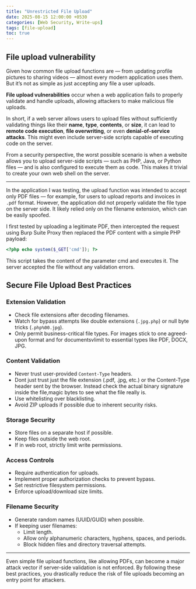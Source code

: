 ```yaml
---
title: "Unrestricted File Upload"
date: 2025-08-15 12:00:00 +0530
categories: [Web Security, Write-ups]
tags: [file-upload]
toc: true
---
```


## File upload vulnerability

Given how common file upload functions are — from updating profile pictures to sharing videos — almost every modern application uses them. But it’s not as simple as just accepting any file a user uploads.

**File upload vulnerabilities** occur when a web application fails to properly validate and handle uploads, allowing attackers to make malicious file uploads.

In short, if a web server allows users to upload files without sufficiently validating things like their **name**, **type**, **contents**, or **size**, it can lead to **remote code execution**, **file overwriting**, or even **denial-of-service attacks**. This might even include server-side scripts capable of executing code on the server.

From a security perspective, the worst possible scenario is when a website allows you to upload server-side scripts — such as PHP, Java, or Python files — and is also configured to execute them as code. This makes it trivial to create your own web shell on the server.

---

In the application I was testing, the upload function was intended to accept only PDF files — for example, for users to upload reports and invoices in `.pdf` format. However, the application did not properly validate the file type on the server side. It likely relied only on the filename extension, which can be easily spoofed.

I first tested by uploading a legitimate PDF, then intercepted the request using Burp Suite Proxy then replaced the PDF content with a simple PHP payload:
```php
<?php echo system($_GET['cmd']); ?>
```
This script takes the content of the parameter cmd and executes it. The server accepted the file without any validation errors.

## Secure File Upload Best Practices

### Extension Validation
- Check file extensions after decoding filenames.
- Watch for bypass attempts like double extensions (`.jpg.php`) or null byte tricks (`.php%00.jpg`).
- Only permit business-critical file types. For images stick to one agreed-upon format and for documentsvlimit to essential types like PDF, DOCX, JPG.


### Content Validation
- Never trust user-provided `Content-Type` headers.
- Dont just trust just the file extension (.pdf, .jpg, etc.) or the Content-Type header sent by the browser. Instead check the actual binary signature inside the file,magic bytes to see what the file really is.
- Use whitelisting over blacklisting.
- Avoid ZIP uploads if possible due to inherent security risks.


### Storage Security
- Store files on a separate host if possible.
- Keep files outside the web root.
- If in web root, strictly limit write permissions.

### Access Controls
- Require authentication for uploads.
- Implement proper authorization checks to prevent bypass.
- Set restrictive filesystem permissions.
- Enforce upload/download size limits.

### Filename Security
- Generate random names (UUID/GUID) when possible.
- If keeping user filenames:
  - Limit length.
  - Allow only alphanumeric characters, hyphens, spaces, and periods.
  - Block hidden files and directory traversal attempts.
---

Even simple file upload functions, like allowing PDFs, can become a major attack vector if server-side validation is not enforced. By following these best practices, you drastically reduce the risk of file uploads becoming an entry point for attackers.

